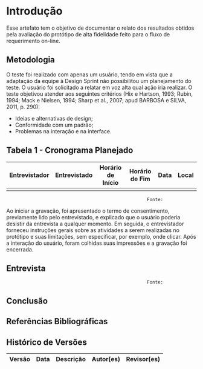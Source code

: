 # Introdução

Esse artefato tem o objetivo de documentar o relato dos resultados obtidos pela avaliação do protótipo de alta fidelidade feito para o fluxo de requerimento on-line.

## Metodologia

O teste foi realizado com apenas um usuário, tendo em vista que a adaptação da equipe à Design Sprint não possibilitou um planejamento do teste. O usuário foi solicitado a relatar em voz alta qual ação iria realizar. O teste objetivou atender aos seguintes critérios (Hix e Hartson, 1993; Rubin, 1994; Mack e Nielsen, 1994; Sharp et al., 2007; apud BARBOSA e SILVA, 2011, p. 290):
- Ideias e alternativas de design;
- Conformidade com um padrão;
- Problemas na interação e na interface.

## Tabela 1 - Cronograma Planejado

| Entrevistador | Entrevistado | Horário de Início | Horário de Fim | Data | Local |
|---------------|--------------|-------------------|----------------|------|-------|
|               |              |                   |                |      |       |

                                                        Fonte: 

Ao iniciar a gravação, foi apresentado o termo de consentimento, previamente lido pelo entrevistado, e explicado que o usuário poderia desistir da entrevista a qualquer momento. Em seguida, o entrevistador forneceu instruções gerais sobre as atividades a serem realizadas no protótipo e suas limitações, sem especificar, por exemplo, onde clicar. Após a interação do usuário, foram colhidas suas impressões e a gravação foi encerrada.

## Entrevista

                                                        Fonte:

## Conclusão

## Referências Bibliográficas

## Histórico de Versões

| Versão | Data | Descrição | Autor(es) | Revisor(es) |
|--------|------|-----------|-----------|-------------|
